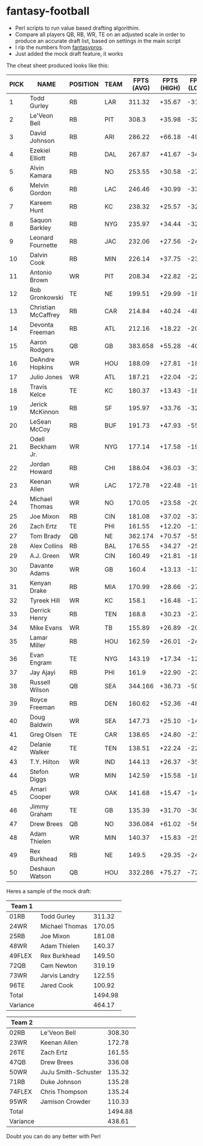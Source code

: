 # fantasy-football
* Perl scripts to run value based drafting algorithim.
* Compare all players QB, RB, WR, TE on an adjusted scale in order to produce an accurate draft list, based on settings in the main script
* I rip the numbers from [fantasypros](https://www.fantasypros.com/nfl/projections/qb.php?week=draft).
* Just added the mock draft feature, it works

The cheat sheet produced looks like this:

PICK|NAME|POSITION|TEAM|FPTS (AVG)|FPTS (HIGH)|FPTS (LOW)|VALUE|VARIANCE
---|----|--------|----|----------|-----------|----------|-----|--------
1  |Todd Gurley|RB|LAR|311.32|+35.67|-31.28|66.95|188.47
2  |Le'Veon Bell|RB|PIT|308.3|+35.98|-32.74|68.72|185.45
3  |David Johnson|RB|ARI|286.22|+66.18|-49.32|115.50|163.37
4  |Ezekiel Elliott|RB|DAL|267.87|+41.67|-34.45|76.12|145.02
5  |Alvin Kamara|RB|NO|253.55|+30.58|-27.05|57.63|130.70
6  |Melvin Gordon|RB|LAC|246.46|+30.99|-33.45|64.44|123.61
7  |Kareem Hunt|RB|KC|238.32|+25.57|-32.00|57.57|115.47
8  |Saquon Barkley|RB|NYG|235.97|+34.44|-32.61|67.05|113.12
9  |Leonard Fournette|RB|JAC|232.06|+27.56|-24.66|52.22|109.21
10  |Dalvin Cook|RB|MIN|226.14|+37.75|-23.17|60.92|103.29
11  |Antonio Brown|WR|PIT|208.34|+22.82|-22.54|45.36|98.01
12  |Rob Gronkowski|TE|NE|199.51|+29.99|-18.54|48.53|95.37
13  |Christian McCaffrey|RB|CAR|214.84|+40.24|-48.92|89.16|91.99
14  |Devonta Freeman|RB|ATL|212.16|+18.22|-20.24|38.46|89.31
15  |Aaron Rodgers|QB|GB|383.658|+55.28|-40.08|95.36|77.86
16  |DeAndre Hopkins|WR|HOU|188.09|+27.81|-18.33|46.14|77.76
17  |Julio Jones|WR|ATL|187.21|+22.04|-22.01|44.05|76.88
18  |Travis Kelce|TE|KC|180.37|+13.43|-18.19|31.62|76.23
19  |Jerick McKinnon|RB|SF|195.97|+33.76|-32.26|66.02|73.12
20  |LeSean McCoy|RB|BUF|191.73|+47.93|-55.73|103.66|68.88
21  |Odell Beckham Jr.|WR|NYG|177.14|+17.58|-19.14|36.72|66.81
22  |Jordan Howard|RB|CHI|188.04|+36.03|-31.94|67.97|65.19
23  |Keenan Allen|WR|LAC|172.78|+22.48|-19.38|41.86|62.45
24  |Michael Thomas|WR|NO|170.05|+23.58|-20.55|44.13|59.72
25  |Joe Mixon|RB|CIN|181.08|+37.02|-37.72|74.74|58.23
26  |Zach Ertz|TE|PHI|161.55|+12.20|-11.65|23.85|57.41
27  |Tom Brady|QB|NE|362.174|+70.57|-55.26|125.84|56.37
28  |Alex Collins|RB|BAL|176.55|+34.27|-25.86|60.13|53.70
29  |A.J. Green|WR|CIN|160.49|+21.81|-18.89|40.70|50.16
30  |Davante Adams|WR|GB|160.4|+13.13|-13.30|26.43|50.07
31  |Kenyan Drake|RB|MIA|170.99|+28.66|-27.89|56.55|48.14
32  |Tyreek Hill|WR|KC|158.1|+16.48|-17.50|33.98|47.77
33  |Derrick Henry|RB|TEN|168.8|+30.23|-27.27|57.50|45.95
34  |Mike Evans|WR|TB|155.89|+26.89|-20.84|47.73|45.56
35  |Lamar Miller|RB|HOU|162.59|+26.01|-24.34|50.35|39.74
36  |Evan Engram|TE|NYG|143.19|+17.34|-12.59|29.93|39.05
37  |Jay Ajayi|RB|PHI|161.9|+22.90|-23.50|46.40|39.05
38  |Russell Wilson|QB|SEA|344.166|+36.73|-50.99|87.71|38.37
39  |Royce Freeman|RB|DEN|160.62|+52.36|-48.87|101.23|37.77
40  |Doug Baldwin|WR|SEA|147.73|+25.10|-14.23|39.33|37.40
41  |Greg Olsen|TE|CAR|138.65|+24.80|-21.85|46.65|34.51
42  |Delanie Walker|TE|TEN|138.51|+22.24|-22.91|45.15|34.37
43  |T.Y. Hilton|WR|IND|144.13|+26.37|-35.10|61.47|33.80
44  |Stefon Diggs|WR|MIN|142.59|+15.58|-18.89|34.47|32.26
45  |Amari Cooper|WR|OAK|141.68|+15.47|-14.42|29.89|31.35
46  |Jimmy Graham|TE|GB|135.39|+31.70|-30.39|62.09|31.25
47  |Drew Brees|QB|NO|336.084|+61.02|-56.02|117.04|30.28
48  |Adam Thielen|WR|MIN|140.37|+15.83|-25.54|41.37|30.04
49  |Rex Burkhead|RB|NE|149.5|+29.35|-24.20|53.55|26.65
50  |Deshaun Watson|QB|HOU|332.286|+75.27|-72.97|148.24|26.49


Heres a sample of the mock draft:

|Team  1|                    |      |
|-------|--------------------|------|
|01RB   |Todd Gurley         |311.32|
|24WR   |Michael Thomas      |170.05|
|25RB   |Joe Mixon           |181.08|
|48WR   |Adam Thielen        |140.37|
|49FLEX |Rex Burkhead        |149.50|
|72QB   |Cam Newton          |319.19|
|73WR   |Jarvis Landry       |122.55|
|96TE   |Jared Cook          |100.92|
|Total  |                    |1494.98|
|Variance|                    |464.17|

|Team  2 |                    |      | 
|--------|--------------------|------|
|02RB    |Le'Veon Bell        |308.30|
|23WR    |Keenan Allen        |172.78|
|26TE    |Zach Ertz           |161.55|
|47QB    |Drew Brees          |336.08|
|50WR    |JuJu Smith-Schuster |135.32|
|71RB    |Duke Johnson        |135.28|
|74FLEX  |Chris Thompson      |135.24|
|95WR    |Jamison Crowder     |110.33|
|Total   |                    |1494.88|
|Variance|                    |438.61|

Doubt you can do any better with Perl
